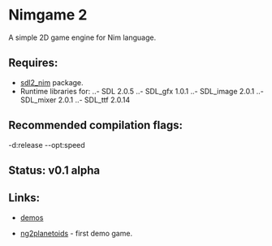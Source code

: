 Nimgame 2
=========

A simple 2D game engine for Nim language.

Requires:
---------
* [sdl2_nim](https://github.com/Vladar4/sdl2_nim) package.
* Runtime libraries for:
..- SDL 2.0.5
..- SDL_gfx 1.0.1
..- SDL_image 2.0.1
..- SDL_mixer 2.0.1
..- SDL_ttf 2.0.14

Recommended compilation flags:
------------------------------
-d:release --opt:speed

Status: v0.1 alpha
------------------

Links:
------

* [demos](https://github.com/Vladar4/nimgame2/tree/master/demos)

* [ng2planetoids](https://github.com/Vladar4/ng2planetoids) - first demo game.

